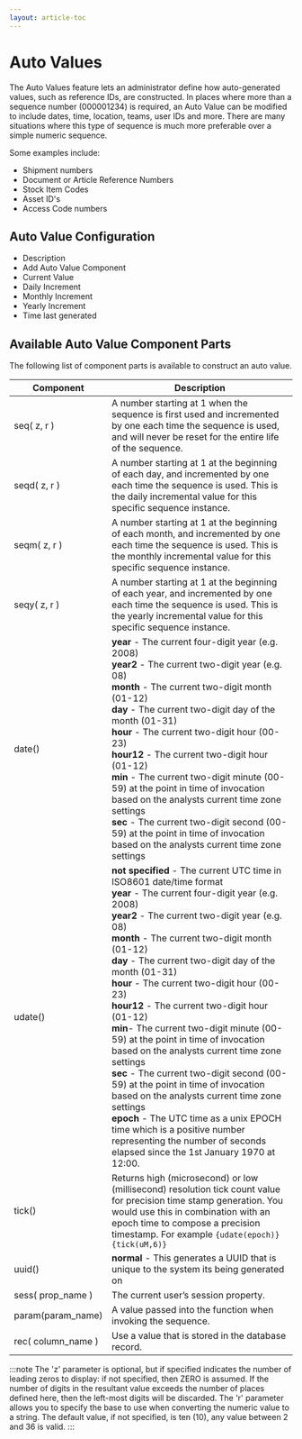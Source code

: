 ```yaml
---
layout: article-toc
---
```

# Auto Values
The Auto Values feature lets an administrator define how auto-generated values, such as reference IDs, are constructed. In places where more than a sequence number (000001234) is required, an Auto Value can be modified to include dates, time, location, teams, user IDs and more. There are many situations where this type of sequence is much more preferable over a simple numeric sequence. 

Some examples include:

* Shipment numbers
* Document or Article Reference Numbers
* Stock Item Codes
* Asset ID's
* Access Code numbers

## Auto Value Configuration
* Description
* Add Auto Value Component
* Current Value
* Daily Increment
* Monthly Increment
* Yearly Increment
* Time last generated

## Available Auto Value Component Parts
The following list of component parts is available to construct an auto value.

|Component|Description|
|--|-|
|seq( z, r )|A number starting at 1 when the sequence is first used and incremented by one each time the sequence is used, and will never be reset for the entire life of the sequence.|
|seqd( z, r )|A number starting at 1 at the beginning of each day, and incremented by one each time the sequence is used. This is the daily incremental value for this specific sequence instance.|
|seqm( z, r )|A number starting at 1 at the beginning of each month, and incremented by one each time the sequence is used. This is the monthly incremental value for this specific sequence instance.|
|seqy( z, r )|A number starting at 1 at the beginning of each year, and incremented by one each time the sequence is used. This is the yearly incremental value for this specific sequence instance.|
|date()|**year** - The current four-digit year (e.g. 2008)<br>**year2** - The current two-digit year (e.g. 08)<br>**month** - The current two-digit month (01-12)<br>**day** - The current two-digit day of the month (01-31)<br>**hour** - The current two-digit hour (00-23)<br>**hour12** - The current two-digit hour (01-12)<br>**min** - The current two-digit minute (00-59) at the point in time of invocation based on the analysts current time zone settings<br>**sec** - The current two-digit second (00-59) at the point in time of invocation based on the analysts current time zone settings|
|udate()|**not specified** - The current UTC time in ISO8601 date/time format<br>**year** - The current four-digit year (e.g. 2008)<br>**year2** - The current two-digit year (e.g. 08)<br>**month** - The current two-digit month (01-12)<br>**day** - The current two-digit day of the month (01-31)<br>**hour** - The current two-digit hour (00-23)<br>**hour12** - The current two-digit hour (01-12)<br>**min**- The current two-digit minute (00-59) at the point in time of invocation based on the analysts current time zone settings<br>**sec** - The current two-digit second (00-59) at the point in time of invocation based on the analysts current time zone settings<br>**epoch** - The UTC time as a unix EPOCH time which is a positive number representing the number of seconds elapsed since the 1st January 1970 at 12:00.|
|tick()|Returns high (microsecond) or low (millisecond) resolution tick count value for precision time stamp generation. You would use this in combination with an epoch time to compose a precision timestamp.  For example <code>{udate(epoch)}{tick(uM,6)}</code>|
|uuid()|**normal** - This generates a UUID that is unique to the system its being generated on|<br>**secure** - This generates a UUID that cannot be traced to the Ethernet address of the computer on which it was generated<br>**not specified** - The same as 'normal'.|
|sess( prop_name )|The current user’s session property.
|param(param_name)|A value passed into the function when invoking the sequence.
|rec( column_name )|Use a value that is stored in the database record.|


:::note
The 'z' parameter is optional, but if specified indicates the number of leading zeros to display: if not specified, then ZERO is assumed. If the number of digits in the resultant value exceeds the number of places defined here, then the left-most digits will be discarded.
The 'r' parameter allows you to specify the base to use when converting the numeric value to a string. The default value, if not specified, is ten (10), any value between 2 and 36 is valid.
:::